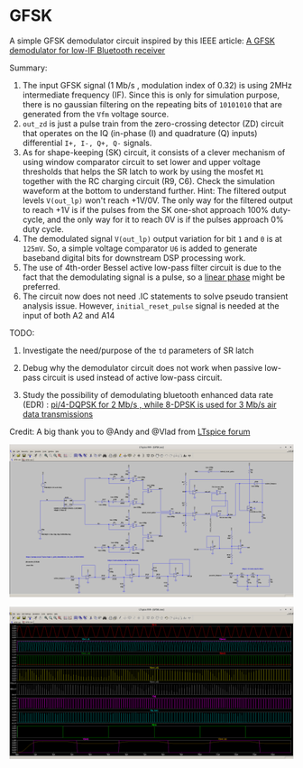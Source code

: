 # GFSK
A simple GFSK demodulator circuit inspired by this IEEE article: [A GFSK demodulator for low-IF Bluetooth receiver](https://www.researchgate.net/publication/2982301_A_GFSK_demodulator_for_low-IF_Bluetooth_receiver)

Summary:
1. The input GFSK signal (1 Mb/s , modulation index of 0.32) is using 2MHz intermediate frequency (IF). Since this is only for simulation purpose, there is no gaussian filtering on the repeating bits of `10101010` that are generated from the `Vfm` voltage source.
2. `out_zd` is just a pulse train from the zero-crossing detector (ZD) circuit that operates on the IQ (in-phase (I) and quadrature (Q) inputs) differential `I+, I-, Q+, Q-` signals.
3. As for shape-keeping (SK) circuit, it consists of a clever mechanism of using window comparator circuit to set lower and upper voltage thresholds that helps the SR latch to work by using the mosfet `M1` together with the RC charging circuit (R9, C6).  Check the simulation waveform at the bottom to understand further.  Hint: The filtered output levels `V(out_lp)` won't reach +1V/0V.  The only way for the filtered output to reach +1V is if the pulses from the SK one-shot approach 100% duty-cycle, and the only way for it to reach 0V is if the pulses approach 0% duty cycle.
4. The demodulated signal `V(out_lp)` output variation for bit `1` and `0` is at `125mV`. So, a simple voltage comparator `U6` is added to generate baseband digital bits for downstream DSP processing work.
5. The use of 4th-order Bessel active low-pass filter circuit is due to the fact that the demodulating signal is a pulse, so a [linear phase](https://en.wikipedia.org/wiki/Bessel_filter) might be preferred.
6. The circuit now does not need .IC statements to solve pseudo transient analysis issue.  However, `initial_reset_pulse` signal is needed at the input of both A2 and A14

TODO:
1. Investigate the need/purpose of the `td` parameters of SR latch

2. Debug why the demodulator circuit does not work when passive low-pass circuit is used instead of active low-pass circuit.

3. Study the possibility of demodulating bluetooth enhanced data rate (EDR) : [pi/4-DQPSK for 2 Mb/s , while 8-DPSK is used for 3 Mb/s air data transmissions](http://download.ni.com/evaluation/rf/intro_to_bluetooth_test.pdf#page=14)

Credit: A big thank you to @Andy and @Vlad from [LTspice forum](https://groups.io/g/LTspice/topic/80343092)

![schematics](./schematics.png)

![waveforms](./waveforms.png)
